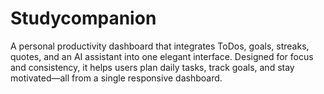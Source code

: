 # Studycompanion
A personal productivity dashboard that integrates ToDos, goals, streaks, quotes, and an AI assistant into one elegant interface. Designed for focus and consistency, it helps users plan daily tasks, track goals, and stay motivated—all from a single responsive dashboard.

